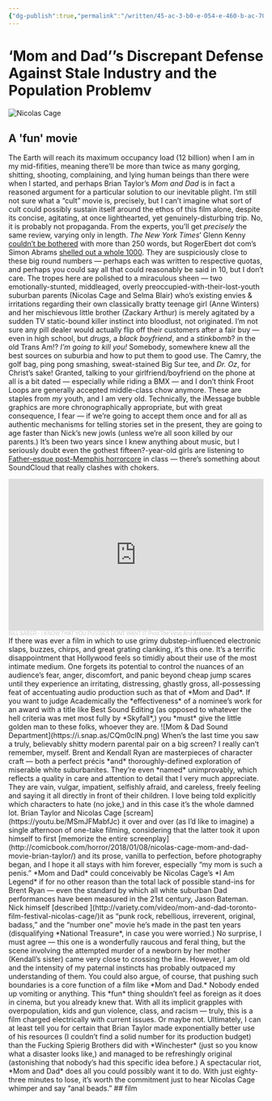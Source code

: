 ```yaml
---
{"dg-publish":true,"permalink":"/written/45-ac-3-b0-e-054-e-460-b-ac-70-2292-bb-3979-fc/","dgHomeLink":true,"dgPassFrontmatter":false}
---
```


# ‘Mom and Dad’’s Discrepant Defense Against Stale Industry and the Population Problemv
![Nicolas Cage](https://i.snap.as/HitpxbS.jpeg)
## A 'fun' movie
The Earth will reach its maximum occupancy load (12 billion) when I am in my mid-fifities, meaning there’ll be more than twice as many gorging, shitting, shooting, complaining, and lying human beings than there were when I started, and perhaps Brian Taylor’s *Mom and Dad* is in fact a reasoned argument for a particular solution to our inevitable plight. I’m still not sure what a “cult” movie is, precisely, but I can’t imagine what sort of cult could possibly sustain itself around the ethos of this film alone, despite its concise, agitating, at once lighthearted, yet genuinely-disturbing trip. No, it is probably not propaganda. From the experts, you’ll get *precisely* the same review, varying only in length. *The New York Times*’ Glenn Kenny [couldn’t be bothered](https://www.nytimes.com/2018/01/18/movies/mom-and-dad-review-nicolas-cage.html) with more than 250 words, but RogerEbert dot com’s Simon Abrams [shelled out a whole 1000](https://www.rogerebert.com/reviews/mom-and-dad-2018). They are suspiciously close to these big round numbers — perhaps each was written to respective quotas, and perhaps you could say all that could reasonably be said in 10, but I don’t care.
The tropes here are polished to a miraculous sheen — two emotionally-stunted, middleaged, overly preoccupied-with-their-lost-youth suburban parents (Nicolas Cage and Selma Blair) who’s existing envies & irritations regarding their own classically bratty teenage girl (Anne Winters) and her mischievous little brother (Zackary Arthur) is merely agitated by a sudden TV static-bound killer instinct into bloodlust, not originated. I’m not sure any pill dealer would actually flip off their customers after a fair buy — even in high school, but *drugs*, a *black boyfriend*, and a *stinkbomb*? in the old Trans Am!? *I’m going to kill you!*
Somebody, somewhere knew all the best sources on suburbia and how to put them to good use. The Camry, the golf bag, ping pong smashing, sweat-stained Big Sur tee, and *Dr. Oz*, for Christ’s sake! Granted, talking to your girlfriend/boyfriend on the phone at all is a bit dated — especially while riding a BMX — and I don’t think Froot Loops are generally accepted middle-class chow anymore. These are staples from *my* youth, and I am very old. Technically, the iMessage bubble graphics are more chronographically appropriate, but with great consequence, I fear — if we’re going to accept them once and for all as authentic mechanisms for telling stories set in the present, they are going to age faster than Nick’s new jowls (unless we’re all soon killed by our parents.) It’s been two years since I knew anything about music, but I seriously doubt even the gothest fifteen?-year-old girls are listening to [Father-esque post-Memphis horrorcore](https://soundcloud.com/billsaberdotcom/iknowupussiesdontwantit) in class — there’s something about SoundCloud that really clashes with chokers.
<iframe width="100%" height="300" scrolling="no" frameborder="no" allow="autoplay" src="https://w.soundcloud.com/player/?url=https%3A//api.soundcloud.com/tracks/273824044&color=%2300006b&auto_play=false&hide_related=false&show_comments=true&show_user=true&show_reposts=false&show_teaser=true&visual=true"></iframe><div style="font-size: 10px; color: #cccccc;line-break: anywhere;word-break: normal;overflow: hidden;white-space: nowrap;text-overflow: ellipsis; font-family: Interstate,Lucida Grande,Lucida Sans Unicode,Lucida Sans,Garuda,Verdana,Tahoma,sans-serif;font-weight: 100;"><a href="https://soundcloud.com/thebillsaber" title="BILL $ABER" target="_blank" style="color: #cccccc; text-decoration: none;">BILL $ABER</a> · <a href="https://soundcloud.com/thebillsaber/iknowupussiesdontwantit" title="I KNOW THAT YOU PUSSIES DONT WANT IT Prod The Virus And Antidote" target="_blank" style="color: #cccccc; text-decoration: none;">I KNOW THAT YOU PUSSIES DONT WANT IT Prod The Virus And Antidote</a></div>
If there was ever a film in which to use grimy dubstep-influenced electronic slaps, buzzes, chirps, and great grating clanking, it’s this one. It’s a terrific disappointment that Hollywood feels so timidly about their use of the most intimate medium. One forgets its potential to control the nuances of an audience’s fear, anger, discomfort, and panic beyond cheap jump scares until they experience an irritating, distressing, ghastly gross, all-possessing feat of accentuating audio production such as that of *Mom and Dad*. If you want to judge Academically the *effectiveness* of a nominee’s work for an award with a title like Best Sound Editing (as opposed to whatever the hell criteria was met most fully by *Skyfall*,) you *must* give the little golden man to these folks, whoever they are.
![Mom & Dad Sound Department](https://i.snap.as/CQm0cIN.png)
When’s the last time you saw a truly, believably shitty modern parental pair on a big screen? I really can’t remember, myself. Brent and Kendall Ryan are masterpieces of character craft — both a perfect précis *and* thoroughly-defined exploration of miserable white suburbanites. They’re even *named* unimprovably, which reflects a quality in care and attention to detail that I very much appreciate. They are vain, vulgar, impatient, selfishly afraid, and careless, freely feeling and saying it all directly in front of their children. I love being told explicitly which characters to hate (no joke,) and in this case it’s the whole damned lot. Brian Taylor and Nicolas Cage [scream](https://youtu.be/MSmJFMabfJc) it over and over (as I’d like to imagine) a single afternoon of one-take filming, considering that the latter took it upon himself to first [memorize the entire screenplay](http://comicbook.com/horror/2018/01/08/nicolas-cage-mom-and-dad-movie-brian-taylor/) and its prose, vanilla to perfection, before photography began, and I hope it all stays with him forever, especially “my mom is such a penis.”
*Mom and Dad* could conceivably be Nicolas Cage’s *I Am Legend* if for no other reason than the total lack of possible stand-ins for Brent Ryan — even the standard by which all white suburban Dad performances have been measured in the 21st century, Jason Bateman. Nick himself [described ](http://variety.com/video/mom-and-dad-toronto-film-festival-nicolas-cage/)it as “punk rock, rebellious, irreverent, original, badass,” and the “number one” movie he’s made in the past ten years (disqualifying *National Treasure*, in case you were worried.) No surprise, I must agree — this one is a wonderfully raucous and feral thing, but the scene involving the attempted murder of a newborn by her mother (Kendall’s sister) came very close to crossing the line. However, I am old and the intensity of my paternal instincts has probably outpaced my understanding of them. You could also argue, of course, that pushing such boundaries is a core function of a film like *Mom and Dad.* Nobody ended up vomiting or anything.
This *fun* thing shouldn’t feel as foreign as it does in cinema, but you already knew that. With all its implicit grapples with overpopulation, kids and gun violence, class, and racism — truly, this is a film charged electrically with current issues. Or maybe not. Ultimately, I can at least tell you for certain that Brian Taylor made exponentially better use of his resources (I couldn’t find a solid number for its production budget) than the Fucking Spierig Brothers did with *Winchester* (just so you know what a disaster looks like,) and managed to be refreshingly original (astonishing that nobody’s had this specific idea before.) A spectacular riot, *Mom and Dad* does all you could possibly want it to do. With just eighty-three minutes to lose, it’s worth the commitment just to hear Nicolas Cage whimper and say “anal beads.”
## film